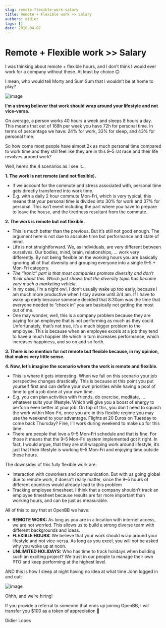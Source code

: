 ```yaml
---
slug: remote-flexible-work-salary
title: Remote + Flexible work >> Salary
authors: didier
tags: []
date: 2010-04-07
---
```


# Remote + Flexible work >> Salary

I was thinking about remote + flexible hours, and I don’t think I would ever work for a company without these. At least by choice 🙃

I mean, who would tell Morty and Sum Sum that I wouldn’t be at home to play?

![image](https://github.com/Meg1211/my-website/assets/88618738/ad97cd9d-c836-443c-b333-78a193b3ac99)

**I’m a strong believer that work should wrap around your lifestyle and not vice-versa.**

On average, a person works 40 hours a week and sleeps 8 hours a day. This means that out of 168h per week you have 72h for personal time. In terms of percentage we have: 24% for work, 33% for sleep, and 43% for personal time.

So how come most people have almost 2x as much personal time compared to work time and they still feel like they are in this 9–5 rat race and their life revolves around work?

Well, here’s the 4 scenarios as I see it…

**1. The work is not remote (and not flexible).**

  - If we account for the commute and stress associated with, personal time gets directly transferred into work time.
  - E.g. with a daily 2 hour commute Mon-Fri, which is very typical, this means that your personal time is divided into 30% for work and 37% for personal. This isn’t event including the part where you have to prepare to leave the house, and the tiredness resultant from the commute.

**2. The work is remote but not flexible.**

  - This is much better than the previous. But it’s still not good enough. The argument here is not due to absolute time but performance and state of mind.
  - Life is not straightforward. We, as individuals, are very different between ourselves. Our bodies, mind, brain, relationships, … work very differently. By not being flexible on the working hours you are basically ignoring all of that diversity and grouping everyone into a single 9–5 + Mon-Fri category.
  - _The “ironic” part is that most companies promote diversity and don’t think about this. Which just shows that the diversity topic has become very much a marketing vehicle._
  - In my case, I’m a night owl, I don’t usually wake up too early, because I am much more productive when I stay awake until 3/4 am. If I have to wake up early because someone decided that 8:30am was the time that everyone needed to “check in” you are basically not getting the most out of me.
  - One may wonder, well, this is a company problem because they are paying for an employee that is not performing as much as they could. Unfortunately, that’s not true, it’s a much bigger problem to the employee. This is because when an employee excels at a job they tend to have a much happier life which in turn increases performance, which increases happiness, and so on and so forth.

**3. There is no mention for not remote but flexible because, in my opinion, that makes very little sense.**

**4. Now, let’s imagine the scenario where the work is remote and flexible.**

  - This is where it gets interesting. When we fall on this scenario your job perspective changes drastically. This is because at this point you put yourself first and can define your own priorities while having a pool of time to get a job done at your own time.
  - E.g. you can plan activities with friends, do exercise, meditate, … whatever suits your lifestyle. Which will give you a boost of energy to perform even better at your job. On top of this, you don’t need to squash the work within Mon-Fri, once you are in this flexible regime you may use the weekend to your advantage. Flights at 20 Euros on Tuesday to come back Thursday? Fine, I’ll work during weekend to make up for this time
  - There are people that love a 9–5 Mon-Fri schedule and that is fine. For those it means that the 9–5 Mon-Fri system implemented got it right. In fact, I would argue, that they are still wrapping work around lifestyle, it’s just that their lifestyle is working 9–5 Mon-Fri and enjoying time outside these hours.

The downsides of this fully flexible work are:

- Interaction with coworkers and communication. But with us going global due to remote work, it doesn’t really matter, since the 9–5 hours of different countries would already lead to this problem
- Tracking employee timesheet. I think that a company shouldn’t track an employee timesheet because results are far more important than working hours, and can be just as measurable.

All of this to say that at OpenBB we have:

- **REMOTE WORK:** As long as you are in a location with internet access, we are not worried. This allows us to build a strong diverse team with different backgrounds and ideas.
- **FLEXIBLE HOURS:** We believe that your work should wrap around your lifestyle and not vice-versa. As long as you excel, you will not be asked why you woke up at noon.
- **UNLIMITED HOLIDAYS:** Who has time to track holidays when building such an exciting project? We trust in our people to manage their own PTO and keep performing at the highest level.

AND this is how I sleep at night having no idea at what time John logged in and out:

![image](https://github.com/Meg1211/my-website/assets/88618738/dbf48e0f-b711-4e57-988a-26a791f8bdaf)

Ohhh, and we’re hiring!

If you provide a referral to someone that ends up joining OpenBB, I will transfer you $100 as a token of appreciation 🦋

Didier Lopes
